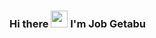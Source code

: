 ### Hi there <img src="https://user-images.githubusercontent.com/5679180/79618120-0daffb80-80be-11ea-819e-d2b0fa904d07.gif" width="27px"> I'm Job Getabu

<!--
**JobGetabu/JobGetabu** is a ✨ _special_ ✨ repository because its `README.md` (this file) appears on your GitHub profile.

Here are some ideas to get you started:

- 🔭 I’m currently working as a Mobile Engineer
- 🌱 All things Android, iOS & Flutter

<center>
  <table>
  <tr>
      <td><img width="400px" align="left" src="https://github-readme-stats.vercel.app/api?username=JobGetabu&count_private=true&show_icons=true&theme=dark&layout=compact" /></td>
      <td><img width="380px" align="left" src="https://github-readme-stats.vercel.app/api/wakatime?username=Getabu&show_icons=true&theme=dark&layout=compact" /></td>      
  </tr>   
</table>
</center>
